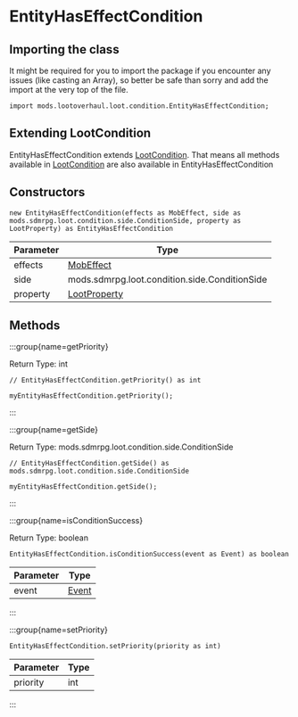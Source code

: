 # EntityHasEffectCondition

## Importing the class

It might be required for you to import the package if you encounter any issues (like casting an Array), so better be safe than sorry and add the import at the very top of the file.
```zenscript
import mods.lootoverhaul.loot.condition.EntityHasEffectCondition;
```


## Extending LootCondition

EntityHasEffectCondition extends [LootCondition](/mods/lootoverhaul/loot/condition/basic/LootCondition). That means all methods available in [LootCondition](/mods/lootoverhaul/loot/condition/basic/LootCondition) are also available in EntityHasEffectCondition

## Constructors


```zenscript
new EntityHasEffectCondition(effects as MobEffect, side as mods.sdmrpg.loot.condition.side.ConditionSide, property as LootProperty) as EntityHasEffectCondition
```
| Parameter |                         Type                         |
|-----------|------------------------------------------------------|
| effects   | [MobEffect](/vanilla/api/entity/effect/MobEffect)    |
| side      | mods.sdmrpg.loot.condition.side.ConditionSide        |
| property  | [LootProperty](/mods/lootoverhaul/loot/LootProperty) |



## Methods

:::group{name=getPriority}

Return Type: int

```zenscript
// EntityHasEffectCondition.getPriority() as int

myEntityHasEffectCondition.getPriority();
```

:::

:::group{name=getSide}

Return Type: mods.sdmrpg.loot.condition.side.ConditionSide

```zenscript
// EntityHasEffectCondition.getSide() as mods.sdmrpg.loot.condition.side.ConditionSide

myEntityHasEffectCondition.getSide();
```

:::

:::group{name=isConditionSuccess}

Return Type: boolean

```zenscript
EntityHasEffectCondition.isConditionSuccess(event as Event) as boolean
```

| Parameter |              Type               |
|-----------|---------------------------------|
| event     | [Event](/forge/api/event/Event) |


:::

:::group{name=setPriority}

```zenscript
EntityHasEffectCondition.setPriority(priority as int)
```

| Parameter | Type |
|-----------|------|
| priority  | int  |


:::


